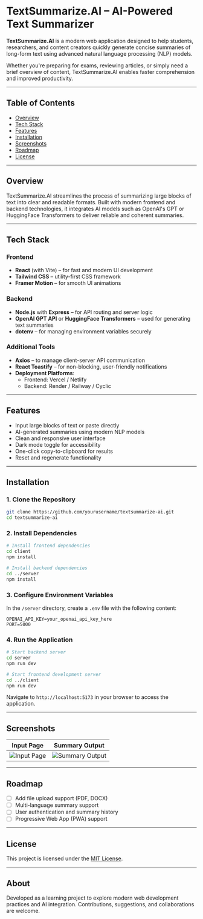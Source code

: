 # TextSummarize.AI – AI-Powered Text Summarizer

**TextSummarize.AI** is a modern web application designed to help students, researchers, and content creators quickly generate concise summaries of long-form text using advanced natural language processing (NLP) models.

Whether you're preparing for exams, reviewing articles, or simply need a brief overview of content, TextSummarize.AI enables faster comprehension and improved productivity.

---

## Table of Contents

- [Overview](#overview)
- [Tech Stack](#tech-stack)
- [Features](#features)
- [Installation](#installation)
- [Screenshots](#screenshots)
- [Roadmap](#roadmap)
- [License](#license)

---

## Overview

TextSummarize.AI streamlines the process of summarizing large blocks of text into clear and readable formats. Built with modern frontend and backend technologies, it integrates AI models such as OpenAI's GPT or HuggingFace Transformers to deliver reliable and coherent summaries.

---

## Tech Stack

### Frontend
- **React** (with Vite) – for fast and modern UI development
- **Tailwind CSS** – utility-first CSS framework
- **Framer Motion** – for smooth UI animations

### Backend
- **Node.js** with **Express** – for API routing and server logic
- **OpenAI GPT API** or **HuggingFace Transformers** – used for generating text summaries
- **dotenv** – for managing environment variables securely

### Additional Tools
- **Axios** – to manage client-server API communication
- **React Toastify** – for non-blocking, user-friendly notifications
- **Deployment Platforms**:
  - Frontend: Vercel / Netlify
  - Backend: Render / Railway / Cyclic

---

## Features

- Input large blocks of text or paste directly
- AI-generated summaries using modern NLP models
- Clean and responsive user interface
- Dark mode toggle for accessibility
- One-click copy-to-clipboard for results
- Reset and regenerate functionality

---

## Installation

### 1. Clone the Repository

```bash
git clone https://github.com/yourusername/textsummarize-ai.git
cd textsummarize-ai
```

### 2. Install Dependencies

```bash
# Install frontend dependencies
cd client
npm install

# Install backend dependencies
cd ../server
npm install
```

### 3. Configure Environment Variables

In the `/server` directory, create a `.env` file with the following content:

```env
OPENAI_API_KEY=your_openai_api_key_here
PORT=5000
```

### 4. Run the Application

```bash
# Start backend server
cd server
npm run dev

# Start frontend development server
cd ../client
npm run dev
```

Navigate to `http://localhost:5173` in your browser to access the application.

---

## Screenshots

| Input Page | Summary Output |
|------------|----------------|
| ![Input Page](./assets/input.png) | ![Summary Output](./assets/output.png) |

---

## Roadmap

- [ ] Add file upload support (PDF, DOCX)
- [ ] Multi-language summary support
- [ ] User authentication and summary history
- [ ] Progressive Web App (PWA) support

---

## License

This project is licensed under the [MIT License](LICENSE).

---

## About

Developed as a learning project to explore modern web development practices and AI integration. Contributions, suggestions, and collaborations are welcome.
